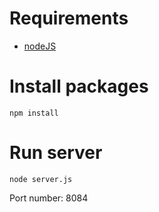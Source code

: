 # Requirements
* [nodeJS](https://nodejs.org/en/download/)

# Install packages
```
npm install
```

# Run server
```
node server.js
```

Port number: 8084
